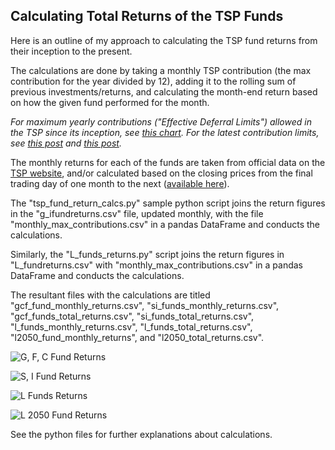 ## Calculating Total Returns of the TSP Funds 

Here is an outline of my approach to calculating the TSP fund returns from their inception to the present. 

The calculations are done by taking a monthly TSP contribution (the max contribution for the year divided by 12), adding it to the rolling sum of previous investments/returns, and calculating the month-end return based on how the given fund performed for the month. 

_For maximum yearly contributions ("Effective Deferral Limits") allowed in the TSP since its inception, see [this chart](https://www.tspstrategies.com/assets/studies/tspcontributionlimits87-13.pdf). For the latest contribution limits, see [this post](https://www.tspstrategies.com/long-term-investing/increase-in-2019-tsp-deferral-limit/) and [this post](https://www.tspstrategies.com/thrift-savings-plan-updates/increase-in-2018-tsp-deferral-limits/)._

The monthly returns for each of the funds are taken from official data on the [TSP website](https://www.tsp.gov/InvestmentFunds/FundPerformance/monthlyReturns.html), and/or calculated based on the closing prices from the final trading day of one month to the next ([available here](https://www.tsp.gov/InvestmentFunds/FundPerformance/index.html)).

The "tsp_fund_return_calcs.py" sample python script joins the return figures in the "g_ifundreturns.csv" file, updated monthly, with the file "monthly_max_contributions.csv" in a pandas DataFrame and conducts the calculations. 

Similarly, the "L_funds_returns.py" script joins the return figures in "L_fundreturns.csv" with "monthly_max_contributions.csv" in a pandas DataFrame and conducts the calculations. 

The resultant files with the calculations are titled "gcf_fund_monthly_returns.csv", "si_funds_monthly_returns.csv", "gcf_funds_total_returns.csv", "si_funds_total_returns.csv", "l_funds_monthly_returns.csv", "l_funds_total_returns.csv", "l2050_fund_monthly_returns", and "l2050_total_returns.csv". 

![G, F, C Fund Returns](https://github.com/TSPstrategies/TSPstats/tree/master/TSP_Fund_Returns/gcffundcomp.png)

![S, I Fund Returns](https://github.com/TSPstrategies/TSPstats/tree/master/TSP_Fund_Returns/sifundcomp.png)

![L Funds Returns](https://github.com/TSPstrategies/TSPstats/tree/master/TSP_Fund_Returns/lfundtotalreturns.png)

![L 2050 Fund Returns](https://github.com/TSPstrategies/TSPstats/tree/master/TSP_Fund_Returns/l2050totalreturns.png)


See the python files for further explanations about calculations. 